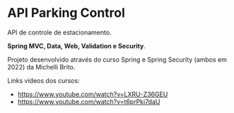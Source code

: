 # API Parking Control

API de controle de estacionamento.

**Spring MVC, Data, Web, Validation e Security**.

Projeto desenvolvido através do curso Spring e Spring Security (ambos em 2022) da Michelli Brito.

Links vídeos dos cursos:
- https://www.youtube.com/watch?v=LXRU-Z36GEU
- https://www.youtube.com/watch?v=t6prPki7daU